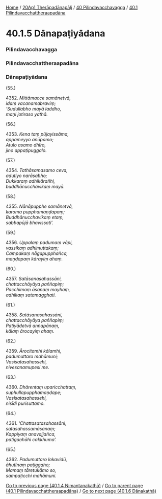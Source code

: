 
[Home](/) / [20Ap1 Therāpadānapāḷi](../../../20Ap1.md) / [40 Pilindavacchavagga](../../40.md) / [40.1 Pilindavacchattheraapadāna](../40.1.md)

# 40.1.5 Dānapaṭiyādana

### Pilindavacchavagga

### Pilindavacchattheraapadāna

### Dānapaṭiyādana

(55.)

4352\. _Mittāmacce samānetvā,_  
_idaṃ vacanamabraviṃ;_  
_‘Sudullabho mayā laddho,_  
_maṇi jotiraso yathā._  


(56.)

4353\. _Kena taṃ pūjayissāma,_  
_appameyyo anūpamo;_  
_Atulo asamo dhīro,_  
_jino appaṭipuggalo._  


(57.)

4354\. _Tathāsamasamo ceva,_  
_adutiyo narāsabho;_  
_Dukkaraṃ adhikārañhi,_  
_buddhānucchavikaṃ mayā._  


(58.)

4355\. _Nānāpupphe samānetvā,_  
_karoma pupphamaṇḍapaṃ;_  
_Buddhānucchavikaṃ etaṃ,_  
_sabbapūjā bhavissati’._  


(59.)

4356\. _Uppalaṃ padumaṃ vāpi,_  
_vassikaṃ adhimuttakaṃ;_  
_Campakaṃ nāgapupphañca,_  
_maṇḍapaṃ kārayiṃ ahaṃ._  


(60.)

4357\. _Satāsanasahassāni,_  
_chattacchāyāya paññapiṃ;_  
_Pacchimaṃ āsanaṃ mayhaṃ,_  
_adhikaṃ satamagghati._  


(61.)

4358\. _Satāsanasahassāni,_  
_chattacchāyāya paññapiṃ;_  
_Paṭiyādetvā annapānaṃ,_  
_kālaṃ ārocayiṃ ahaṃ._  


(62.)

4359\. _Ārocitamhi kālamhi,_  
_padumuttaro mahāmuni;_  
_Vasīsatasahassehi,_  
_nivesanamupesi me._  


(63.)

4360\. _Dhārentaṃ uparicchattaṃ,_  
_suphullapupphamaṇḍape;_  
_Vasīsatasahassehi,_  
_nisīdi purisuttamo._  


(64.)

4361\. _‘Chattasatasahassāni,_  
_satasahassamāsanaṃ;_  
_Kappiyaṃ anavajjañca,_  
_paṭigaṇhāhi cakkhuma’._  


(65.)

4362\. _Padumuttaro lokavidū,_  
_āhutīnaṃ paṭiggaho;_  
_Mamaṃ tāretukāmo so,_  
_sampaṭicchi mahāmuni._  


[Go to previous page (40.1.4 Nimantanakathā)](40.1.4.md) / [Go to parent page (40.1 Pilindavacchattheraapadāna)](../40.1.md) / [Go to next page (40.1.6 Dānakathā)](40.1.6.md)


